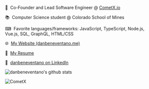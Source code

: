 📢 &nbsp;Co-Founder and Lead Software Engineer @ [CometX.io](https://cometx.io)

📚 &nbsp;Computer Science student @ Colorado School of Mines

⌨ &nbsp;Favorite languages/frameworks: JavaScript, TypeScript, Node.js, Vue.js, SQL, GraphQL, HTML/CSS

🌐 &nbsp;[My Website (danbeneventano.me)](https://danbeneventano.me)

📄 &nbsp;[My Resume](https://resume.danbeneventano.me)

🔗 &nbsp;[danbeneventano on LinkedIn](https://www.linkedin.com/in/danbeneventano)

![danbeneventano's github stats](https://github-readme-stats.vercel.app/api?username=danbeneventano&count_private=true&include_all_commits=true&hide_rank=true&show_icons=true&hide=stars)

![CometX](https://github-readme-stats.vercel.app/api/pin/?username=comet-app&repo=cometx&show_owner=true)
